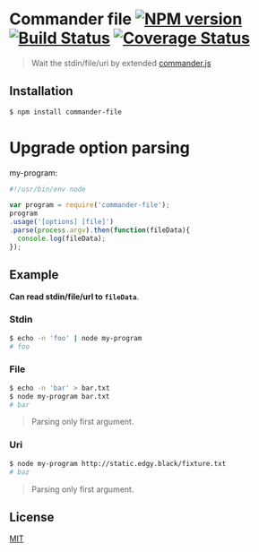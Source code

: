 # Commander file [![NPM version][npm-image]][npm] [![Build Status][travis-image]][travis] [![Coverage Status][coveralls-image]][coveralls]

> Wait the stdin/file/uri by extended [commander.js](https://github.com/tj/commander.js)

## Installation
```bash
$ npm install commander-file
```

# Upgrade option parsing

my-program:
```js
#!/usr/bin/env node

var program = require('commander-file');
program
.usage('[options] [file]')
.parse(process.argv).then(function(fileData){
  console.log(fileData);
});
```

## Example

__Can read stdin/file/url to `fileData`__.

### Stdin
```bash
$ echo -n 'foo' | node my-program
# foo
```

### File
```bash
$ echo -n 'bar' > bar.txt
$ node my-program bar.txt
# bar
```

> Parsing only first argument.

### Uri
```bash
$ node my-program http://static.edgy.black/fixture.txt
# baz
```

> Parsing only first argument.

License
---
[MIT][License]

[License]: http://59naga.mit-license.org/

[npm-image]:https://img.shields.io/npm/v/commander-file.svg?style=flat-square
[npm]: https://npmjs.org/package/commander-file
[travis-image]: http://img.shields.io/travis/59naga/commander-file.svg?style=flat-square
[travis]: https://travis-ci.org/59naga/commander-file
[coveralls-image]: http://img.shields.io/coveralls/59naga/commander-file.svg?style=flat-square
[coveralls]: https://coveralls.io/r/59naga/commander-file?branch=master
